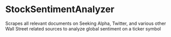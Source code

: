 # StockSentimentAnalyzer
Scrapes all relevant documents on Seeking Alpha, Twitter, and various other Wall Street related sources to analyze global sentiment on a ticker symbol
